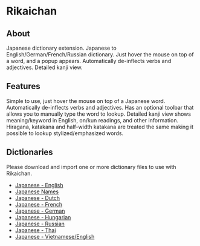 # Rikaichan

## About
Japanese dictionary extension.
Japanese to English/German/French/Russian dictionary. Just hover the mouse on top of a word, and a popup appears. Automatically de-inflects verbs and adjectives. Detailed kanji view.


## Features

Simple to use, just hover the mouse on top of a Japanese word.
Automatically de-inflects verbs and adjectives.
Has an optional toolbar that allows you to manually type the word to lookup.
Detailed kanji view shows meaning/keyword in English, on/kun readings, and other information.
Hiragana, katakana and half-width katakana are treated the same making it possible to lookup stylized/emphasized words.

## Dictionaries

Please download and import one or more dictionary files to use with Rikaichan.

* [Japanese - English](https://drive.google.com/file/d/0BwVl0WUbZr5QRU50MkRlY2d2TTg/view)
* [Japanese Names](https://drive.google.com/file/d/0BwVl0WUbZr5QVkVKV29rOGUtR00/view)
* [Japanese - Dutch](https://drive.google.com/file/d/0BwVl0WUbZr5QVWgtdGlSek90b28/view)
* [Japanese - French](https://drive.google.com/file/d/0BwVl0WUbZr5QWWRwdExMUEhSYTA/view)
* [Japanese - German](https://drive.google.com/file/d/0BwVl0WUbZr5QZUtrQ1ZKVmVCZ0k/view)
* [Japanese - Hungarian](https://drive.google.com/file/d/0BwVl0WUbZr5QSmt5SWNXM1pIOTQ/view)
* [Japanese - Russian](https://drive.google.com/file/d/0BwVl0WUbZr5QNmxURXBwNWJFU00/view)
* [Japanese - Thai](https://drive.google.com/file/d/0BwVl0WUbZr5QcDlGZ3Nac3hQWUk/view)
* [Japanese - Vietnamese/English](https://drive.google.com/file/d/0BwVl0WUbZr5QNnJvN3RTR2RHRVk/view)
